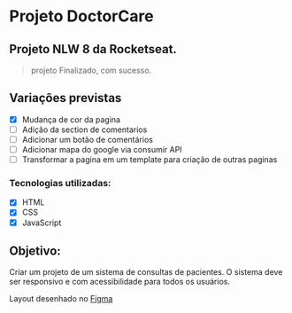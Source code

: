 # Projeto DoctorCare

## Projeto NLW 8 da Rocketseat.
>projeto Finalizado, com sucesso.

## Variações previstas
 - [x] Mudança de cor da pagina
 - [ ] Adição da section de comentarios
 - [ ] Adicionar um botão de comentários
 - [ ] Adicionar mapa do google via consumir API
 - [ ] Transformar a pagina em um template para criação de outras paginas
### Tecnologias utilizadas:
 - [x] HTML
 - [x] CSS
 - [x] JavaScript

## Objetivo: 
Criar um projeto de um sistema de consultas de pacientes.
O sistema deve ser responsivo e com acessibilidade para todos os usuários.


Layout desenhado no [Figma](https://www.figma.com/file/kl3xTns7UAXgY3vxiCQSRt/DoctorCare-%28Community%29?node-id=68:131)